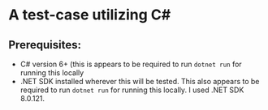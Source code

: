# A test-case utilizing C#

## Prerequisites:
- C# version 6+ (this is appears to be required to run `dotnet run` for running this locally
- .NET SDK installed wherever this will be tested. This also appears to be required to run `dotnet run` for running this locally. I used .NET SDK 8.0.121.
